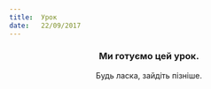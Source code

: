 ```yaml
---
title:  Урок
date:   22/09/2017
---
```


### <center>Ми готуємо цей урок.</center>
<center>Будь ласка, зайдіть пізніше.</center>